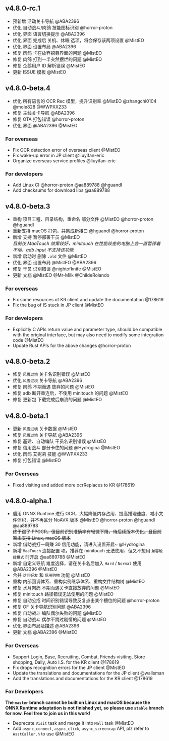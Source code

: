 ## v4.8.0-rc.1

- 预新增 活动关卡导航 @ABA2396
- 优化 自动战斗/肉鸽 技能图标识别 @horror-proton
- 优化 界面 语言切换提示 @ABA2396
- 优化 界面 完成后 关机、休眠 选项，将会保存该两项设置 @MistEO
- 优化 界面 设置布局 @ABA2396
- 修复 肉鸽 卡在放弃招募界面的问题 @MistEO
- 修复 肉鸽 打到一半突然摆烂的问题 @MistEO
- 修复 企鹅用户 ID 解析错误 @MistEO
- 更新 ISSUE 模板 @MistEO

## v4.8.0-beta.4

- 优化 所有语言的 OCR Rec 模型，提升识别率 @MistEO @zhangchi0104 @mole828 @WWPXX233
- 修复 主线关卡导航 @ABA2396
- 修复 OTA 打包错误 @horror-proton
- 优化 界面 @ABA2396 @MistEO

### For overseas

- Fix OCR detection error of overseas client @MistEO
- Fix wake-up error in JP client @liuyifan-eric
- Organize overseas service profiles @liuyifan-eric

### For developers

- Add Linux CI @horror-proton @aa889788 @hguandl
- Add checksums for download libs @aa889788

## v4.8.0-beta.3

- 重构 项目工程、目录结构，重命名 部分文件 @MistEO @horror-proton @hguandl
- 重新支持 macOS 打包，并集成新接口 @hguandl @horror-proton
- 新增 支持 暂停部署干员 @MistEO  
  _目前仅 MaaTouch 效果较好，minitouch 在性能较差的电脑上会一直暂停着不动，adb input 不支持该功能_
- 新增 启动时 删除 `.old` 文件 @MistEO
- 优化 界面 设置布局 @MistEO @ABA2396
- 修复 干员 识别错误 @nightofknife @MistEO
- 更新 文档 @MistEO @Mr-Milk @ChildeRolando

### For overseas

- Fix some resources of KR client and update the documentation @178619
- Fix the bug of IS stuck in JP client @MistEO

### For developers

- Explicitly C APIs return value and parameter type, should be compatible with the original interface, but may also need to modify some integration code @MistEO
- Update Rust APIs for the above changes @horror-proton

## v4.8.0-beta.2

- 修复 `风雪过境` 关卡名识别错误 @MistEO
- 优化 `风雪过境` 关卡导航 @ABA2396
- 修复 肉鸽 不期而遇 放弃的问题 @MistEO
- 修复 adb 断开重连后，不使用 minitouch 的问题 @MistEO
- 修复 更新包 下载完成后崩溃的问题 @MistEO

## v4.8.0-beta.1

- 更新 `风雪过境` 关卡数据 @MistEO
- 修复 `风雪过境` 关卡导航 @ABA2396
- 修复 基建、自动编队 干员名识别错误 @MistEO
- 修复 信用战斗 部分卡住的问题 @Hydrogina @MistEO
- 优化 肉鸽 艾妮莉 技能 @WWPXX233
- 修复 打包错误 @MistEO

### For Overseas

- Fixed visiting and added more ocrReplaces to KR @178619

## v4.8.0-alpha.1

- 启用 ONNX Runtime 进行 OCR，大幅降低内存占用、提高推理速度、减小文件体积，并不再区分 NoAVX 版本 @MistEO @horror-proton @hguandl @aa889788  
    ~~终于踢了 PPOCR，但目前识别准确率有轻微下降，待后续版本优化。且目前暂未支持 Linux, macOS 版本~~
- 新增 借助战打一局赚 30 信用功能，请进入设置开启~ @Hydrogina
- 新增 `MaaTouch` 连接配置 项。推荐在 minitouch 无法使用、但又不想用 `兼容触控模式` 时开启 @aa889788 @MistEO
- 新增 自定义导航 难度选择，请在关卡名后加入 `Hard` / `Normal` 使用 @ABA2396 @MistEO
- 合并 `访问好友` 和 `信用购物` 功能 @MistEO
- 重构 内部回调体系、重构实例继承体系、重构文件结构树 @MistEO
- 修复 水月肉鸽 不期而遇关卡直接放弃的问题 @MistEO
- 修复 minitouch 路径错误无法使用的问题 @MistEO
- 修复 自动公招 时间识别错误导致反复点击某个槽位的问题 @horror-proton
- 修复 OF 关卡导航识别问题 @ABA2396
- 修复 自动战斗 编队偶尔失败的问题 @MistEO
- 修复 自动战斗 偶尔不跳过剧情的问题 @MistEO
- 优化 界面布局及描述 @ABA2396
- 更新 文档 @ABA2396 @MistEO

### For Overseas

- Support Login, Base, Recruiting, Combat, Friends visiting, Store shopping, Daliy, Auto I.S. for the KR client @178619
- Fix drops recognition errors for the JP client @MistEO
- Update the translations and documentations for the JP client @wallsman
- Add the translations and documentations for the KR client @178619

### For Developers

**The `master` branch cannot be built on Linux and macOS because the ONNX Runtime adaptation is not finished yet, so please use `stable` branch for now. Feel free to join us in this work!**

- Deprecate `Visit` task and merge it into `Mall` task @MistEO
- Add `async_connect`, `async_click`, `async_screencap` API, plz refer to `AsstCaller.h` to use @MistEO
